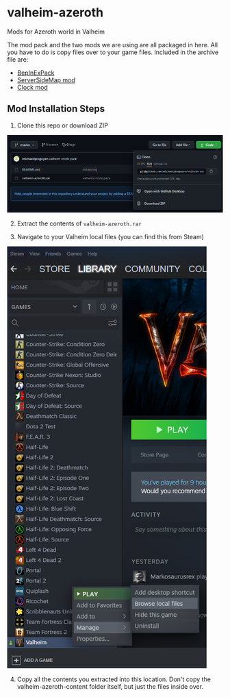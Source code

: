# valheim-azeroth
Mods for Azeroth world in Valheim

The mod pack and the two mods we are using are all packaged in here. All you have to do is copy files over to your game files. Included in the archive file are:

- [BepInExPack](https://valheim.thunderstore.io/package/denikson/BepInExPack_Valheim/)
- [ServerSideMap mod](https://www.nexusmods.com/valheim/mods/88)
- [Clock mod](https://www.nexusmods.com/valheim/mods/85)

## Mod Installation Steps

1. Clone this repo or download ZIP
	
  ![download](images/download.png)

2. Extract the contents of `valheim-azeroth.rar`

3. Navigate to your Valheim local files (you can find this from Steam)
	
  ![local-files](images/local-files.png)

4. Copy all the contents you extracted into this location. Don't copy the valheim-azeroth-content folder itself, but just the files inside over.
